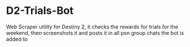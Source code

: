 # D2-Trials-Bot

Web Scraper utility for Destiny 2, it checks the rewards for trials for the weekend, then screenshots it and posts it in all psn group chats the bot is added to
